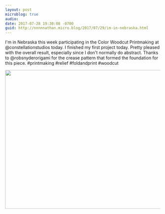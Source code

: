 ```yaml
---
layout: post
microblog: true
audio: 
date: 2017-07-28 19:30:08 -0700
guid: http://nnnnnathan.micro.blog/2017/07/29/im-in-nebraska.html
---
```

I'm in Nebraska this week participating in the Color Woodcut Printmaking at @constellationstudios today. I finished my first project today. Pretty pleased with the overall result, especially since I don't normally do abstract. Thanks to @robsnyderorigami  for the crease pattern that formed the foundation for this piece. #printmaking #relief #foldandprint #woodcut

<img src="http://nnnnnathan.micro.blog/uploads/2017/f71605627f.jpg" width="600" height="449" />
